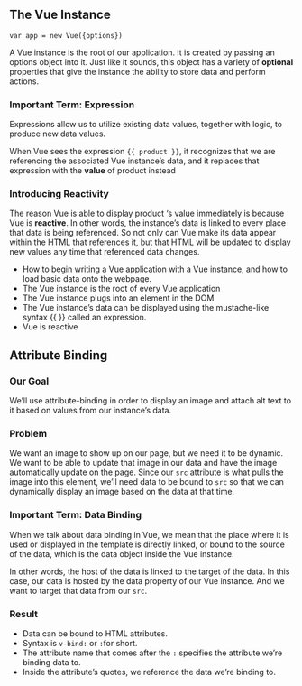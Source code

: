 ## The Vue Instance

`var app = new Vue({options})`

A Vue instance is the root of our application. It is created by passing an options object into it. Just like it sounds, this object has a variety of **optional** properties that give the instance the ability to store data and perform actions.

### Important Term: Expression

Expressions allow us to utilize existing data values, together with logic, to produce new data values.

When Vue sees the expression `{{ product }}`, it recognizes that we are referencing the associated Vue instance’s data, and it replaces that expression with the **value** of product instead

### Introducing Reactivity

The reason Vue is able to display product ‘s value immediately is because Vue is **reactive**. In other words, the instance’s data is linked to every place that data is being referenced. So not only can Vue make its data appear within the HTML that references it, but that HTML will be updated to display new values any time that referenced data changes.

- How to begin writing a Vue application with a Vue instance, and how to load basic data onto the webpage.
- The Vue instance is the root of every Vue application
- The Vue instance plugs into an element in the DOM
- The Vue instance’s data can be displayed using the mustache-like syntax {{ }} called an expression.
- Vue is reactive

## Attribute Binding

### Our Goal

We’ll use attribute-binding in order to display an image and attach alt text to it based on values from our instance’s data.

### Problem

We want an image to show up on our page, but we need it to be dynamic. We want to be able to update that image in our data and have the image automatically update on the page. Since our `src` attribute is what pulls the image into this element, we’ll need data to be bound to `src` so that we can dynamically display an image based on the data at that time.

### Important Term: Data Binding

When we talk about data binding in Vue, we mean that the place where it is used or displayed in the template is directly linked, or bound to the source of the data, which is the data object inside the Vue instance.

In other words, the host of the data is linked to the target of the data. In this case, our data is hosted by the data property of our Vue instance. And we want to target that data from our `src`.

### Result

- Data can be bound to HTML attributes.
- Syntax is `v-bind:` or `:`for short.
- The attribute name that comes after the `:` specifies the attribute we’re binding data to.
- Inside the attribute’s quotes, we reference the data we’re binding to.
